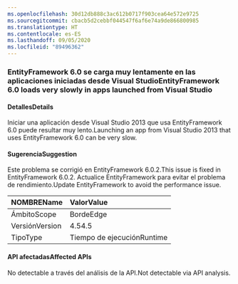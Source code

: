 ```yaml
---
ms.openlocfilehash: 30d12db888c3ac612b0717f903cea64e572e9725
ms.sourcegitcommit: cbacb5d2cebbf044547f6af6e74a9de866800985
ms.translationtype: HT
ms.contentlocale: es-ES
ms.lasthandoff: 09/05/2020
ms.locfileid: "89496362"
---
```

### <a name="entityframework-60-loads-very-slowly-in-apps-launched-from-visual-studio"></a><span data-ttu-id="ba62f-101">EntityFramework 6.0 se carga muy lentamente en las aplicaciones iniciadas desde Visual Studio</span><span class="sxs-lookup"><span data-stu-id="ba62f-101">EntityFramework 6.0 loads very slowly in apps launched from Visual Studio</span></span>

#### <a name="details"></a><span data-ttu-id="ba62f-102">Detalles</span><span class="sxs-lookup"><span data-stu-id="ba62f-102">Details</span></span>

<span data-ttu-id="ba62f-103">Iniciar una aplicación desde Visual Studio 2013 que usa EntityFramework 6.0 puede resultar muy lento.</span><span class="sxs-lookup"><span data-stu-id="ba62f-103">Launching an app from Visual Studio 2013 that uses EntityFramework 6.0 can be very slow.</span></span>

#### <a name="suggestion"></a><span data-ttu-id="ba62f-104">Sugerencia</span><span class="sxs-lookup"><span data-stu-id="ba62f-104">Suggestion</span></span>

<span data-ttu-id="ba62f-105">Este problema se corrigió en EntityFramework 6.0.2.</span><span class="sxs-lookup"><span data-stu-id="ba62f-105">This issue is fixed in EntityFramework 6.0.2.</span></span> <span data-ttu-id="ba62f-106">Actualice EntityFramework para evitar el problema de rendimiento.</span><span class="sxs-lookup"><span data-stu-id="ba62f-106">Update EntityFramework to avoid the performance issue.</span></span>

| <span data-ttu-id="ba62f-107">NOMBRE</span><span class="sxs-lookup"><span data-stu-id="ba62f-107">Name</span></span>    | <span data-ttu-id="ba62f-108">Valor</span><span class="sxs-lookup"><span data-stu-id="ba62f-108">Value</span></span>       |
|:--------|:------------|
| <span data-ttu-id="ba62f-109">Ámbito</span><span class="sxs-lookup"><span data-stu-id="ba62f-109">Scope</span></span>   |<span data-ttu-id="ba62f-110">Borde</span><span class="sxs-lookup"><span data-stu-id="ba62f-110">Edge</span></span>|
|<span data-ttu-id="ba62f-111">Versión</span><span class="sxs-lookup"><span data-stu-id="ba62f-111">Version</span></span>|<span data-ttu-id="ba62f-112">4.5</span><span class="sxs-lookup"><span data-stu-id="ba62f-112">4.5</span></span>|
|<span data-ttu-id="ba62f-113">Tipo</span><span class="sxs-lookup"><span data-stu-id="ba62f-113">Type</span></span>|<span data-ttu-id="ba62f-114">Tiempo de ejecución</span><span class="sxs-lookup"><span data-stu-id="ba62f-114">Runtime</span></span>|

#### <a name="affected-apis"></a><span data-ttu-id="ba62f-115">API afectadas</span><span class="sxs-lookup"><span data-stu-id="ba62f-115">Affected APIs</span></span>

<span data-ttu-id="ba62f-116">No detectable a través del análisis de la API.</span><span class="sxs-lookup"><span data-stu-id="ba62f-116">Not detectable via API analysis.</span></span>

<!--

#### Affected APIs

Not detectable via API analysis.

-->
